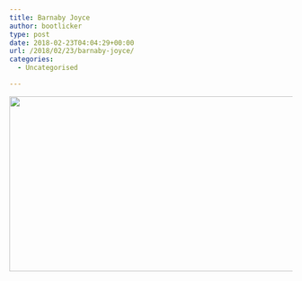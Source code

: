 ```yaml
---
title: Barnaby Joyce
author: bootlicker
type: post
date: 2018-02-23T04:04:29+00:00
url: /2018/02/23/barnaby-joyce/
categories:
  - Uncategorised

---
```

<img src="http://bootlicker.doubledashgames.com/wp-content/uploads/2018/02/IMG_20180223_150341.jpg" class="alignnone wp-image-348 size-full" width="554" height="312" srcset="http://bootlicker.doubledashgames.com/wp-content/uploads/2018/02/IMG_20180223_150341.jpg 554w, http://bootlicker.doubledashgames.com/wp-content/uploads/2018/02/IMG_20180223_150341-300x169.jpg 300w" sizes="(max-width: 554px) 100vw, 554px" />